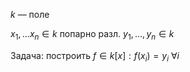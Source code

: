 $k$ — поле

$x_{1}, \dots x_{n}\in k$ попарно разл.
$y_{1}, \dots, y_{n} \in k$

Задача: построить $f \in k[x]: f(x_{i})=y_{i}\ \forall i$
